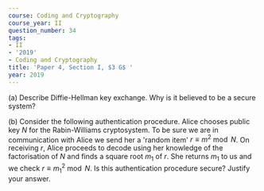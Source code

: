 ```yaml
---
course: Coding and Cryptography
course_year: II
question_number: 34
tags:
- II
- '2019'
- Coding and Cryptography
title: 'Paper 4, Section I, $3 G$ '
year: 2019
---
```




(a) Describe Diffie-Hellman key exchange. Why is it believed to be a secure system?

(b) Consider the following authentication procedure. Alice chooses public key $N$ for the Rabin-Williams cryptosystem. To be sure we are in communication with Alice we send her a 'random item' $r \equiv m^{2} \bmod N$. On receiving $r$, Alice proceeds to decode using her knowledge of the factorisation of $N$ and finds a square root $m_{1}$ of $r$. She returns $m_{1}$ to us and we check $r \equiv m_{1}^{2} \bmod N$. Is this authentication procedure secure? Justify your answer.